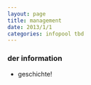 ```yaml
---
layout: page
title: management
date: 2013/1/1
categories: infopool tbd
---
```


### der information
- geschichte!

